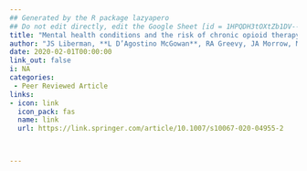 ```yaml
---
## Generated by the R package lazyapero
## Do not edit directly, edit the Google Sheet [id = 1HPQDH3tOXtZb1DV--8wR9CKAzUz5aywWc2vM3OQ5SrU]
title: "Mental health conditions and the risk of chronic opioid therapy among patients with rheumatoid arthritis: a retrospective veterans affairs cohort study"
author: "JS Liberman, **L D’Agostino McGowan**, RA Greevy, JA Morrow, MR Griffin, CL Roumie, CG Grijalva"
date: 2020-02-01T00:00:00
link_out: false
i: NA
categories:
 - Peer Reviewed Article
links:
- icon: link
  icon_pack: fas
  name: link
  url: https://link.springer.com/article/10.1007/s10067-020-04955-2



---
```





